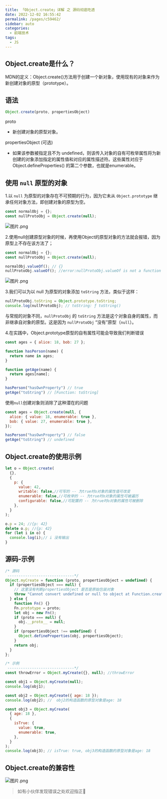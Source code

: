 ```yaml
---
title: 「Object.create」详解 之 源码彻底吃透 
date: 2022-12-02 16:55:42
permalink: /pages/c59462/
sidebar: auto
categories:
  - 前端技术
tags:
  - JS
---
```


## Object.create是什么？

MDN的定义：Object.create()方法用于创建一个新对象，使用现有的对象来作为新创建对象的原型（prototype）。

## 语法




```js
Object.create(proto, propertiesObject)
```
proto

- 新创建对象的原型对象。

propertiesObject (可选)

- 如果该参数被指定且不为 undefined，则该传入对象的自有可枚举属性将为新创建的对象添加指定的属性值和对应的属性描述符。这些属性对应于 Object.defineProperties() 的第二个参数，也就是enumerable。

## 使用 `null` 原型的对象

1.以 `null` 为原型的对象存在不可预期的行为，因为它未从 `Object.prototype` 继承任何对象方法，即创建对象的原型为空。

```js
const normalObj = {};   
const nullProtoObj = Object.create(null); 
```

![图片.png](https://p6-juejin.byteimg.com/tos-cn-i-k3u1fbpfcp/045bc85ea2144cdd840df8a0c718f392~tplv-k3u1fbpfcp-watermark.image?)

2.使用null创建原型对象的时候，再使用Object的原型对象的方法就会报错，因为原型上不存在该方法了；

```js
const normalObj = {};   
const nullProtoObj = Object.create(null); 

normalObj.valueOf(); // {}
nullProtoObj.valueOf(); //error:nullProtoObj.valueOf is not a function
```

![图片.png](https://p3-juejin.byteimg.com/tos-cn-i-k3u1fbpfcp/5ee32f04930444f3b6b3ee705338ec74~tplv-k3u1fbpfcp-watermark.image?)

3.我们可以为以 null 为原型的对象添加 `toString` 方法，类似于这样：

```js
nullProtoObj.toString = Object.prototype.toString;
console.log(nullProtoObj); // toString: ƒ toString()
```
与常规的对象不同，`nullProtoObj` 的 `toString` 方法是这个对象自身的属性，而非继承自对象的原型。这是因为 `nullProtoObj` “没有”原型（`null`）。

4.在实践中，Object.prototype原型的自有属性可能会导致我们判断错误

```js
const ages = { alice: 18, bob: 27 };

function hasPerson(name) {
  return name in ages;
}

function getAge(name) {
  return ages[name];
}

hasPerson("hasOwnProperty") // true
getAge("toString") // [Function: toString]
```
使用`null`创建对象则消除了这种潜在的问题

```js
const ages = Object.create(null, {
  alice: { value: 18, enumerable: true },
  bob: { value: 27, enumerable: true },
});

hasPerson("hasOwnProperty") // false
getAge("toString") // undefined
```

## Object.create的使用示例


```js
let o = Object.create(
  {},
  {
    p: {
      value: 42,
      writable: false,//可写的 -- 为true时o对象的属性值可改变
      enumerable: false,//可枚举的 -- 为true时o对象的属性可被遍历
      configurable: false,//可配置的 -- 为true时o对象的属性可被删除
    },
  }
);

o.p = 24; //{p: 42}
delete o.p; //{p: 42}
for (let i in o) {
  console.log(i);// i 没有输出
}
```

## 源码-示例

```js
/* 源码
 ------------------------------*/
Object.myCreate = function (proto, propertiesObject = undefined) {
  if (propertiesObject === null) {
    // 这里没有判断propertiesObject 是否是原始包装对象
    throw "Cannot convert undefined or null to object at Function.create (<anonymous>)";
  } else {
    function Fn() {}
    Fn.prototype = proto;
    let obj = new Fn();
    if (proto === null) {
      obj.__proto__ = null; 
    }
    if (propertiesObject !== undefined) {
      Object.defineProperties(obj, propertiesObject);
    }
    return obj;
  }
};

/* 示例
 ------------------------------*/
const throwError = Object.myCreate({}, null); //throwError

const obj1 = Object.myCreate(null);
console.log(obj1);

const obj2 = Object.myCreate({ age: 18 });
console.log(obj2); //  obj2的构造函数的原型对象是age: 18

const obj3 = Object.myCreate(
  { age: 18 },
  {
    isTrue: {
      value: true,
      enumerable: true,
    },
  }
);
console.log(obj3); // isTrue: true, obj3的构造函数的原型对象是age: 18
```

## Object.create的兼容性

![图片.png](https://p6-juejin.byteimg.com/tos-cn-i-k3u1fbpfcp/410ebc25d51246d49f6547685e31f4bf~tplv-k3u1fbpfcp-watermark.image?)

> 如有小伙伴发现错误之处欢迎指正🤚